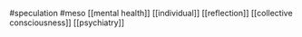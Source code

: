 #speculation #meso 
[[mental health]] [[individual]] [[reflection]] [[collective consciousness]] [[psychiatry]] 